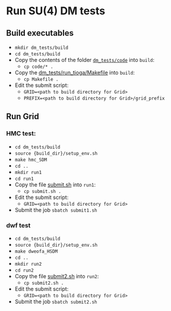 # Run SU(4) DM tests

## Build executables
- `mkdir dm_tests/build`
- `cd dm_tests/build`
- Copy the contents of the folder [`dm_tests/code`](https://github.com/vmos1/su4_dm_grid_lsd/tree/develop/dm_tests/code) into `build`: 
  - `cp code/* .`
- Copy the [dm_tests/run_tioga/Makefile](https://github.com/vmos1/su4_dm_grid_lsd/blob/develop/dm_tests/run_tioga/Makefile) into `build`: 
  - `cp Makefile .`
- Edit the submit script:
  - `GRID=<path to build directory for Grid>`
  - `PREFIX=<path to build directory for Grid>/grid_prefix`
  
## Run Grid
### HMC test:
- `cd dm_tests/build`
- `source {build_dir}/setup_env.sh`
- `make hmc_SDM`
- `cd ..`
- `mkdir run1`
- `cd run1`
- Copy the file [submit.sh](https://github.com/vmos1/su4_dm_grid_lsd/blob/main/dm_tests/run_tioga/submit.sh) into `run1`:
  - `cp submit.sh .`
- Edit the submit script:
  - `GRID=<path to build directory for Grid>`
- Submit the job `sbatch submit1.sh`

### dwf test
- `cd dm_tests/build`
- `source {build_dir}/setup_env.sh`
- `make dweofa_HSDM`
- `cd ..`
- `mkdir run2`
- `cd run2`
- Copy the file [submit2.sh](https://github.com/vmos1/su4_dm_grid_lsd/blob/main/dm_tests/run_tioga/submit2.sh) into `run2`:
  - `cp submit2.sh .`
- Edit the submit script:
  - `GRID=<path to build directory for Grid>`
- Submit the job `sbatch submit2.sh`
